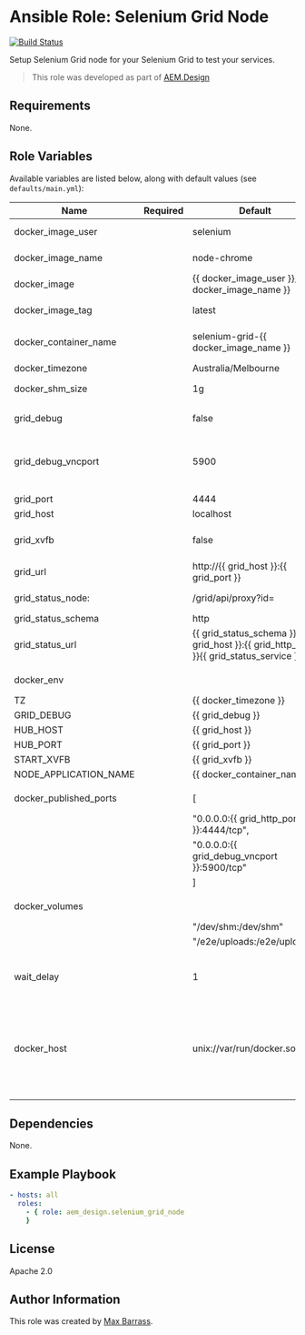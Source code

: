 # Ansible Role: Selenium Grid Node

[![Build Status](https://travis-ci.org/aem-design/ansible-role-selenium-grid-node.svg?branch=master)](https://travis-ci.org/aem-design/ansible-role-selenium-grid-node)

Setup Selenium Grid node for your Selenium Grid to test your services.
> This role was developed as part of
> [AEM.Design](http://aem.design/)

## Requirements

None.

## Role Variables

Available variables are listed below, along with default values (see `defaults/main.yml`):

| Name                                 	| Required 	| Default                                                                                                                                                                                                                          	| Notes                                                                	|
|--------------------------------------	|----------	|----------------------------------------------------------------------------------------------------------------------------------------------------------------------------------------------------------------------------------	|----------------------------------------------------------------------	|
| docker_image_user                    	|          	| selenium                                                                                                                                                                                                                         	| docker user for image                                                	|
| docker_image_name                    	|          	| node-chrome                                                                                                                                                                                                                      	| docker image name                                                    	|
| docker_image                         	|          	| {{ docker_image_user }}/{{ docker_image_name }}                                                                                                                                                                                  	| full docker image                                                    	|
| docker_image_tag                     	|          	| latest                                                                                                                                                                                                                           	| docker image tag                                                     	|
| docker_container_name                	|          	| selenium-grid-{{ docker_image_name }}                                                                                                                                                                                            	| default container name                                               	|
| docker_timezone                      	|          	| Australia/Melbourne                                                                                                                                                                                                              	| timezone                                                             	|
| docker_shm_size                      	|          	| 1g                                                                                                                                                                                                                               	| ram to use for instance                                              	|
|                                      	|          	|                                                                                                                                                                                                                                  	|                                                                      	|
| grid_debug          	|          	| false                                                                                                                                                                                                                            	| grid debug mode                                                      	|
| grid_debug_vncport  	|          	| 5900                                                                                                                                                                                                                             	| vnc port for monitoring sessions if not headless                     	|
| grid_port           	|          	| 4444                                                                                                                                                                                                                             	| hub port                                                             	|
| grid_host           	|          	| localhost                                                                                                                                                                                                                        	| hub address                                                          	|
| grid_xvfb           	|          	| false                                                                                                                                                                                                                            	| run in headless mode                                                 	|
| grid_url                 	|          	| http://{{ grid_host }}:{{ grid_port }}                                                                                                                                                         	| hub url                                                              	|
| grid_status_node:  	|          	| /grid/api/proxy?id=                                                                                                                                                                                                               | status page for node                                               	|
| grid_status_schema  	|          	| http                                                                                                                                                                                                                             	| hub schema                                                           	|
| grid_status_url      |          	| {{ grid_status_schema }}://{{ grid_host }}:{{ grid_http_port }}{{ grid_status_service }} 	                                                                    | url for status                                                       	|
|                                      	|          	|                                                                                                                                                                                                                                  	|                                                                      	|
| docker_env                           	|          	|                                                                                                                                                                                                                                  	| environment variables                                                	|
| TZ                                   	|          	| {{ docker_timezone }}                                                                                                                                                                                                            	|                                                                      	|
| GRID_DEBUG                           	|          	| {{ grid_debug }}                                                                                                                                                                                                	|                                                                      	|
| HUB_HOST                             	|          	| {{ grid_host }}                                                                                                                                                                                                 	|                                                                      	|
| HUB_PORT                             	|          	| {{ grid_port }}                                                                                                                                                                                                 	|                                                                      	|
| START_XVFB                           	|          	| {{ grid_xvfb }}                                                                                                                                                                                                 	|                                                                      	|
| NODE_APPLICATION_NAME                	|          	| {{ docker_container_name }}                                                                                                                                                                                            	|                                                                      	|
|                                      	|          	|                                                                                                                                                                                                                                  	|                                                                      	|
| docker_published_ports                |          	| [                                                                                                                                                            	| default ports                                                        	|
|                                     	|          	| "0.0.0.0:{{ grid_http_port }}:4444/tcp",                                                                                                    	|                                                                      	|
|                                      	|          	| "0.0.0.0:{{ grid_debug_vncport }}:5900/tcp"                                                                                                 	|                                                                      	|
|                                      	|          	| ]                                                                                                                                                            	|                                                                      	|
|                                      	|          	|                                                                                                                                                                                                                                  	|                                                                      	|
| docker_volumes                       	|          	|                                                                                                                                                                                                                                  	| default volumes                                                      	|
|                                      	|          	| "/dev/shm:/dev/shm"                                                                                                                                                                                                            	|                                                                      	|
|                                      	|          	| "/e2e/uploads:/e2e/uploads"                                                                                                                                                                                                    	|                                                                      	|
|                                      	|          	|                                                                                                                                                                                                                                  	|                                                                      	|
| wait_delay                           	|          	| 1                                                                                                                                                                                                                                	| how long to wait between retries                                     	|
| docker_host                          	|          	| unix://var/run/docker.sock                                                                                                                                                                                                       	| host where to run the docker container for executing pyaem2 commands 	|
|                                      	|          	|                                                                                                                                                                                                                                  	|                                                                      	|

## Dependencies

None.

## Example Playbook

```yaml
- hosts: all
  roles:
    - { role: aem_design.selenium_grid_node
    }
```

## License

Apache 2.0

## Author Information

This role was created by [Max Barrass](https://aem.design/).
